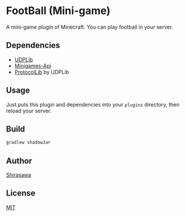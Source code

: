 # FootBall (Mini-game)

A mini-game plugin of Minecraft. You can play football in your server.

## Dependencies

- [UDPLib](https://github.com/UnknownStudio/UDPLib)
- [Minigames-Api](https://github.com/McVier3ck/Minigames-Api)
- [ProtocolLib](https://github.com/dmulloy2/ProtocolLib) by UDPLib

## Usage

Just puts this plugin and dependencies into your `plugins` directory, then reload your server.

## Build

```bash
gradlew shadowJar
```

## Author

[Shirasawa](https://github.com/ShirasawaSama)

## License

[MIT](./LICENSE)
